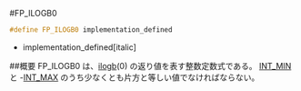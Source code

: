 #FP_ILOGB0
```cpp
#define FP_ILOGB0 implementation_defined
```
* implementation_defined[italic]

##概要
FP_ILOGB0 は、[ilogb](/reference/cmath/ilogb.md)(0) の返り値を表す整数定数式である。
[INT_MIN](/reference/climits/int_min.md) と -[INT_MAX](/reference/climits/int_max.md) のうち少なくとも片方と等しい値でなければならない。
